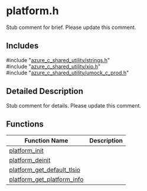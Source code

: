 # platform.h 

Stub comment for brief. Please update this comment.

## Includes

\#include "[azure_c_shared_utility/strings.h](iot-c-ref-strings-h.md)"  
\#include "[azure_c_shared_utility/xio.h](iot-c-ref-xio-h.md)"  
\#include "[azure_c_shared_utility/umock_c_prod.h](iot-c-ref-umock-c-prod-h.md)"  

## Detailed Description

Stub comment for details. Please update this comment.

## Functions

Function Name                  | Description                                
--------------------------------|---------------------------------------------
[platform_init](./iot-c-ref-platform-h/platform-init.md)            | 
[platform_deinit](./iot-c-ref-platform-h/platform-deinit.md)            | 
[platform_get_default_tlsio](./iot-c-ref-platform-h/platform-get-default-tlsio.md)            | 
[platform_get_platform_info](./iot-c-ref-platform-h/platform-get-platform-info.md)            | 

